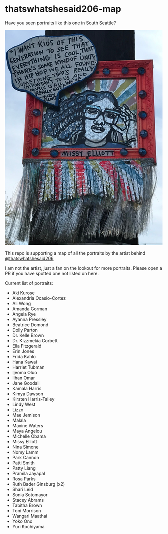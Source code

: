 # thatswhatshesaid206-map

Have you seen portraits like this one in South Seattle?

![](https://github.com/stedy/thatswhatshesaid206-map/blob/main/missyelliott.jpg)


This repo is supporting a map of all the portraits by the artist behind
[@thatswhatshesaid206](https://www.instagram.com/thatswhatshesaid206/?igshid=8ksn37ti7f65)

I am not the artist, just a fan on the lookout for more portraits.
Please open a PR if you have spotted one not listed on here.

Current list of portraits:

- Aki Kurose
- Alexandria Ocasio-Cortez
- Ali Wong
- Amanda Gorman
- Angela Rye
- Ayanna Pressley
- Beatrice Domond
- Dolly Parton
- Dr. Kelle Brown
- Dr. Kizzmekia Corbett
- Ella Fitzgerald
- Erin Jones
- Frida Kahlo
- Hana Kawai
- Harriet Tubman
- Ijeoma Oluo
- Ilhan Omar
- Jane Goodall
- Kamala Harris
- Kimya Dawson
- Kirsten Harris-Talley
- Lindy West
- Lizzo
- Mae Jemison
- Malala
- Maxine Waters
- Maya Angelou
- Michelle Obama
- Missy Elliott
- Nina Simone
- Nomy Lamm
- Park Cannon
- Patti Smith
- Patty Liang
- Pramila Jayapal
- Rosa Parks
- Ruth Bader Ginsburg (x2)
- Shari Leid
- Sonia Sotomayor
- Stacey Abrams
- Tabitha Brown
- Toni Morrison
- Wangari Maathai
- Yoko Ono
- Yuri Kochiyama
